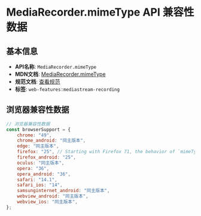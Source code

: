 # MediaRecorder.mimeType API 兼容性数据

## 基本信息

- **API名称**: `MediaRecorder.mimeType`
- **MDN文档**: [MediaRecorder.mimeType](https://developer.mozilla.org/docs/Web/API/MediaRecorder/mimeType)
- **规范文档**: [查看规范](https://w3c.github.io/mediacapture-record/#dom-mediarecorder-mimetype)
- **标签**: `web-features:mediastream-recording`

## 浏览器兼容性数据

```javascript
// 浏览器兼容性数据
const browserSupport = {
    chrome: "49",
    chrome_android: "同主版本",
    edge: "同主版本",
    firefox: "25", // Starting with Firefox 71, the behavior of `mimeType` is more consistent. For example, it now returns...,
    firefox_android: "25",
    oculus: "同主版本",
    opera: "36",
    opera_android: "36",
    safari: "14.1",
    safari_ios: "14",
    samsunginternet_android: "同主版本",
    webview_android: "同主版本",
    webview_ios: "同主版本",
};

```

